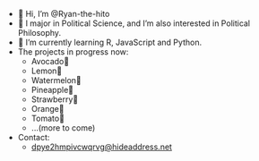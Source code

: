 - 👋 Hi, I’m @Ryan-the-hito
- 👀 I major in Political Science, and I’m also interested in Political Philosophy.
- 🌱 I’m currently learning R, JavaScript and Python.
- The projects in progress now:
  -  Avocado🥑
  -  Lemon🍋
  -  Watermelon🍉
  -  Pineapple🍍
  -  Strawberry🍓
  -  Orange🍊
  -  Tomato🍅
  -  ...(more to come)
- Contact: 
  - dpye2hmpivcwqrvg@hideaddress.net

<!---
Ryan-the-hito/Ryan-the-hito is a ✨ special ✨ repository because its `README.md` (this file) appears on your GitHub profile.
You can click the Preview link to take a look at your changes.
--->
